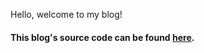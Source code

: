 Hello, welcome to my blog!

#### This blog's source code can be found [here](https://github.com/ryanfortner/blog).
